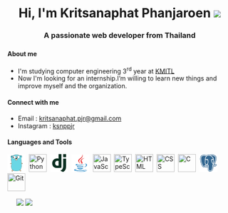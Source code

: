 <h1 align="center">Hi, I'm Kritsanaphat Phanjaroen <img src="https://media.giphy.com/media/hvRJCLFzcasrR4ia7z/giphy.gif" width="28"></h1>
<h3 align="center">A passionate web developer from Thailand<h3>

#### About me
- I'm studying computer engineering 3<sup>rd</sup> year at [KMITL](https://ce.kmitl.ac.th/)
- Now I'm looking for an internship.I’m willing to learn new things and improve myself and the organization.

#### Connect with me
- Email : kritsanaphat.pjr@gmail.com
- Instagram : <a href="https://www.instagram.com/ksnppjr/" target="_blank" rel="noreferrer">ksnppjr</a>

#### Languages and Tools
<p>
<img src="https://github.com/devicons/devicon/blob/master/icons/go/go-original.svg" title="Go" height="40" width="40" />&nbsp;
<img src="https://cdn.jsdelivr.net/gh/devicons/devicon/icons/python/python-original.svg" title="Python" height="40" width="40"/>&nbsp;
<img src="https://github.com/devicons/devicon/blob/master/icons/django/django-plain.svg" title="Django" height="40" width="40"/>&nbsp;
<img src="https://github.com/devicons/devicon/blob/master/icons/java/java-original.svg" title="Java" height="40" width="40"/>&nbsp;
<img src="https://cdn.jsdelivr.net/gh/devicons/devicon/icons/javascript/javascript-original.svg" title="JavaScript" height="40" width="40" />&nbsp;
<img src="https://cdn.jsdelivr.net/gh/devicons/devicon/icons/typescript/typescript-original.svg" title="TypeScript" height="40" width="40" />&nbsp;
<img src="https://cdn.jsdelivr.net/gh/devicons/devicon/icons/html5/html5-original.svg" title="HTML" height="40" width="40"/>&nbsp;
<img src="https://cdn.jsdelivr.net/gh/devicons/devicon/icons/css3/css3-original.svg" title="CSS" height="40" width="40"/>&nbsp;
<img src="https://cdn.jsdelivr.net/gh/devicons/devicon/icons/c/c-original.svg" title="C" height="40" width="40"/>&nbsp;
<img src="https://github.com/devicons/devicon/blob/master/icons/postgresql/postgresql-plain.svg" title="Postgresql" height="40" width="40"/>&nbsp;
<img src="https://cdn.jsdelivr.net/gh/devicons/devicon/icons/git/git-original.svg" title="Git" height="40" width="40"/>&nbsp;
</p>
<div>
  <img src='https://github-readme-stats.vercel.app/api?username=kritsanaphat&show_icons=true&theme=radical'style = "padding-left:4%" width= "50%"/>
  <img  src="https://github-readme-stats.vercel.app/api/top-langs/?username=kritsanaphat&theme=tokyonight&langs_count=6&hide=c&layout=compact" /> 
</div>

